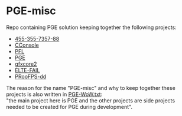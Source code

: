 # PGE-misc
Repo containing PGE solution keeping together the following projects:
 - [455-355-7357-88](https://github.com/proof88/455-355-7357-88)
 - [CConsole](https://github.com/proof88/Console)
 - [PFL](https://github.com/proof88/PFL)
 - [PGE](https://github.com/proof88/PGE)
 - [gfxcore2](https://github.com/proof88/gfxcore2/)
 - [ELTE-FAIL](https://github.com/proof88/ELTE-FAIL)
 - [PRooFPS-dd](https://github.com/proof88/PRooFPS-dd)
 
The reason for the name "PGE-misc" and why to keep together these projects is also written in [PGE-WoW.txt](https://github.com/proof88/PGE-misc/blob/master/src/PGE-WoW.txt):<br/>
"the main project here is PGE and the other projects are side projects needed to be created for PGE during development".
